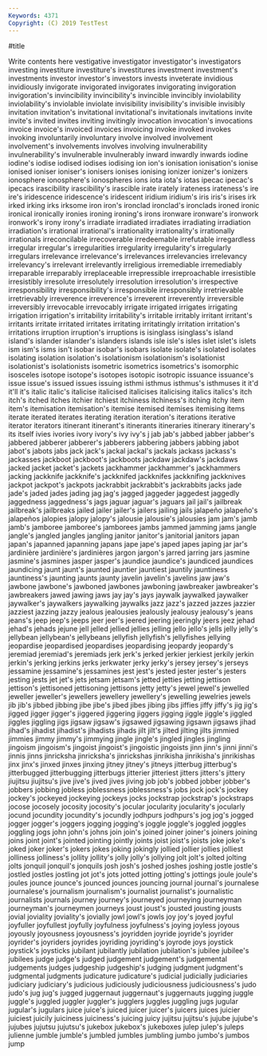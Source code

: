 ```yaml
---
Keywords: 4371
Copyright: (C) 2019 TestTest
---
```


#title

Write contents here
vestigative investigator investigator's investigators investing investiture investiture's investitures investment
investment's investments investor investor's investors invests inveterate invidious invidiously invigorate
invigorated invigorates invigorating invigoration invigoration's invincibility invincibility's invincible invincibly inviolability
inviolability's inviolable inviolate invisibility invisibility's invisible invisibly invitation invitation's invitational
invitational's invitationals invitations invite invite's invited invites inviting invitingly invocation
invocation's invocations invoice invoice's invoiced invoices invoicing invoke invoked invokes
invoking involuntarily involuntary involve involved involvement involvement's involvements involves involving
invulnerability invulnerability's invulnerable invulnerably inward inwardly inwards iodine iodine's iodise
iodised iodises iodising ion ion's ionisation ionisation's ionise ionised ioniser
ioniser's ionisers ionises ionising ionizer ionizer's ionizers ionosphere ionosphere's ionospheres
ions iota iota's iotas ipecac ipecac's ipecacs irascibility irascibility's irascible
irate irately irateness irateness's ire ire's iridescence iridescence's iridescent iridium
iridium's iris iris's irises irk irked irking irks irksome iron
iron's ironclad ironclad's ironclads ironed ironic ironical ironically ironies ironing
ironing's irons ironware ironware's ironwork ironwork's irony irony's irradiate irradiated
irradiates irradiating irradiation irradiation's irrational irrational's irrationality irrationality's irrationally irrationals
irreconcilable irrecoverable irredeemable irrefutable irregardless irregular irregular's irregularities irregularity irregularity's
irregularly irregulars irrelevance irrelevance's irrelevances irrelevancies irrelevancy irrelevancy's irrelevant irrelevantly
irreligious irremediable irremediably irreparable irreparably irreplaceable irrepressible irreproachable irresistible irresistibly
irresolute irresolutely irresolution irresolution's irrespective irresponsibility irresponsibility's irresponsible irresponsibly irretrievable
irretrievably irreverence irreverence's irreverent irreverently irreversible irreversibly irrevocable irrevocably irrigate
irrigated irrigates irrigating irrigation irrigation's irritability irritability's irritable irritably irritant
irritant's irritants irritate irritated irritates irritating irritatingly irritation irritation's irritations
irruption irruption's irruptions is isinglass isinglass's island island's islander islander's
islanders islands isle isle's isles islet islet's islets ism ism's
isms isn't isobar isobar's isobars isolate isolate's isolated isolates isolating
isolation isolation's isolationism isolationism's isolationist isolationist's isolationists isometric isometrics isometrics's
isomorphic isosceles isotope isotope's isotopes isotopic isotropic issuance issuance's issue
issue's issued issues issuing isthmi isthmus isthmus's isthmuses it it'd
it'll it's italic italic's italicise italicised italicises italicising italics italics's
itch itch's itched itches itchier itchiest itchiness itchiness's itching itchy
item item's itemisation itemisation's itemise itemised itemises itemising items iterate
iterated iterates iterating iteration iteration's iterations iterative iterator iterators itinerant
itinerant's itinerants itineraries itinerary itinerary's its itself ivies ivories ivory
ivory's ivy ivy's j jab jab's jabbed jabber jabber's jabbered
jabberer jabberer's jabberers jabbering jabbers jabbing jabot jabot's jabots jabs
jack jack's jackal jackal's jackals jackass jackass's jackasses jackboot jackboot's
jackboots jackdaw jackdaw's jackdaws jacked jacket jacket's jackets jackhammer jackhammer's
jackhammers jacking jackknife jackknife's jackknifed jackknifes jackknifing jackknives jackpot jackpot's
jackpots jackrabbit jackrabbit's jackrabbits jacks jade jade's jaded jades jading
jag jag's jagged jaggeder jaggedest jaggedly jaggedness jaggedness's jags jaguar
jaguar's jaguars jail jail's jailbreak jailbreak's jailbreaks jailed jailer jailer's
jailers jailing jails jalapeño jalapeño's jalapeños jalopies jalopy jalopy's jalousie
jalousie's jalousies jam jam's jamb jamb's jamboree jamboree's jamborees jambs
jammed jamming jams jangle jangle's jangled jangles jangling janitor janitor's
janitorial janitors japan japan's japanned japanning japans jape jape's japed
japes japing jar jar's jardinière jardinière's jardinières jargon jargon's jarred
jarring jars jasmine jasmine's jasmines jasper jasper's jaundice jaundice's jaundiced
jaundices jaundicing jaunt jaunt's jaunted jauntier jauntiest jauntily jauntiness jauntiness's
jaunting jaunts jaunty javelin javelin's javelins jaw jaw's jawbone jawbone's
jawboned jawbones jawboning jawbreaker jawbreaker's jawbreakers jawed jawing jaws jay
jay's jays jaywalk jaywalked jaywalker jaywalker's jaywalkers jaywalking jaywalks jazz
jazz's jazzed jazzes jazzier jazziest jazzing jazzy jealous jealousies jealously
jealousy jealousy's jeans jeans's jeep jeep's jeeps jeer jeer's jeered
jeering jeeringly jeers jeez jehad jehad's jehads jejune jell jelled
jellied jellies jelling jello jello's jells jelly jelly's jellybean jellybean's
jellybeans jellyfish jellyfish's jellyfishes jellying jeopardise jeopardised jeopardises jeopardising jeopardy
jeopardy's jeremiad jeremiad's jeremiads jerk jerk's jerked jerkier jerkiest jerkily
jerkin jerkin's jerking jerkins jerks jerkwater jerky jerky's jersey jersey's
jerseys jessamine jessamine's jessamines jest jest's jested jester jester's jesters
jesting jests jet jet's jets jetsam jetsam's jetted jetties jetting
jettison jettison's jettisoned jettisoning jettisons jetty jetty's jewel jewel's jewelled
jeweller jeweller's jewellers jewellery jewellery's jewelling jewelries jewels jib jib's
jibbed jibbing jibe jibe's jibed jibes jibing jibs jiffies jiffy
jiffy's jig jig's jigged jigger jigger's jiggered jiggering jiggers jigging
jiggle jiggle's jiggled jiggles jiggling jigs jigsaw jigsaw's jigsawed jigsawing
jigsawn jigsaws jihad jihad's jihadist jihadist's jihadists jihads jilt jilt's
jilted jilting jilts jimmied jimmies jimmy jimmy's jimmying jingle jingle's
jingled jingles jingling jingoism jingoism's jingoist jingoist's jingoistic jingoists jinn
jinn's jinni jinni's jinnis jinns jinricksha jinricksha's jinrickshas jinrikisha jinrikisha's
jinrikishas jinx jinx's jinxed jinxes jinxing jitney jitney's jitneys jitterbug
jitterbug's jitterbugged jitterbugging jitterbugs jitterier jitteriest jitters jitters's jittery jiujitsu
jiujitsu's jive jive's jived jives jiving job job's jobbed jobber
jobber's jobbers jobbing jobless joblessness joblessness's jobs jock jock's jockey
jockey's jockeyed jockeying jockeys jocks jockstrap jockstrap's jockstraps jocose jocosely
jocosity jocosity's jocular jocularity jocularity's jocularly jocund jocundity jocundity's jocundly
jodhpurs jodhpurs's jog jog's jogged jogger jogger's joggers jogging jogging's
joggle joggle's joggled joggles joggling jogs john john's johns join
join's joined joiner joiner's joiners joining joins joint joint's jointed
jointing jointly joints joist joist's joists joke joke's joked joker
joker's jokers jokes joking jokingly jollied jollier jollies jolliest jolliness
jolliness's jollity jollity's jolly jolly's jollying jolt jolt's jolted jolting
jolts jonquil jonquil's jonquils josh josh's joshed joshes joshing jostle
jostle's jostled jostles jostling jot jot's jots jotted jotting jotting's
jottings joule joule's joules jounce jounce's jounced jounces jouncing journal
journal's journalese journalese's journalism journalism's journalist journalist's journalistic journalists journals
journey journey's journeyed journeying journeyman journeyman's journeymen journeys joust joust's
jousted jousting jousts jovial joviality joviality's jovially jowl jowl's jowls
joy joy's joyed joyful joyfuller joyfullest joyfully joyfulness joyfulness's joying
joyless joyous joyously joyousness joyousness's joyridden joyride joyride's joyrider joyrider's
joyriders joyrides joyriding joyriding's joyrode joys joystick joystick's joysticks jubilant
jubilantly jubilation jubilation's jubilee jubilee's jubilees judge judge's judged judgement
judgement's judgemental judgements judges judgeship judgeship's judging judgment judgment's judgmental
judgments judicature judicature's judicial judicially judiciaries judiciary judiciary's judicious judiciously
judiciousness judiciousness's judo judo's jug jug's jugged juggernaut juggernaut's juggernauts
jugging juggle juggle's juggled juggler juggler's jugglers juggles juggling jugs
jugular jugular's jugulars juice juice's juiced juicer juicer's juicers juices
juicier juiciest juicily juiciness juiciness's juicing juicy jujitsu jujitsu's jujube
jujube's jujubes jujutsu jujutsu's jukebox jukebox's jukeboxes julep julep's juleps
julienne jumble jumble's jumbled jumbles jumbling jumbo jumbo's jumbos jump
